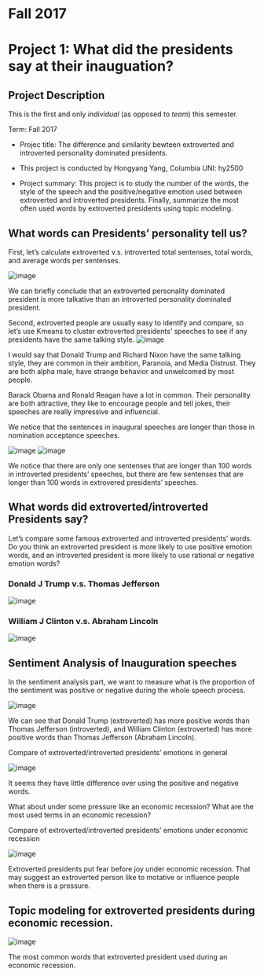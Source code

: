 # Fall 2017
# Project 1: What did the presidents say at their inauguation?



## Project Description
This is the first and only *individual* (as opposed to *team*) this semester. 

Term: Fall 2017

+ Projec title: The difference and similarity bewteen extroverted and introverted personality dominated presidents. 
+ This project is conducted by Hongyang Yang, Columbia UNI: hy2500

+ Project summary: This project is to study the number of the words, the style of the speech and the positive/negative emotion used between extroverted and introverted presidents. Finally, summarize the most often used words by extroverted presidents using topic modeling.

## What words can Presidents’ personality tell us?

First, let’s calculate extroverted v.s. introverted total sentenses, total words, and average words per sentenses.

![image](figs/Compare.png)

We can briefly conclude that an extroverted personality dominated president is more talkative than an introverted personality dominated president.

Second, extroverted people are usually easy to identify and compare, so let’s use Kmeans to cluster extroverted presidents’ speeches to see if any presidents have the same talking style.
![image](figs/fviz_cluster.png)

I would say that Donald Trump and Richard Nixon have the same talking style, they are common in their ambition, Paranoia, and Media Distrust. They are both alpha male, have strange behavior and unwelcomed by most people.

Barack Obama and Ronald Reagan have a lot in common. Their personality are both attractive, they like to encourage people and tell jokes, their speeches are really impressive and influencial.

We notice that the sentences in inaugural speeches are longer than those in nomination acceptance speeches.

![image](figs/beeswarm_extroverted.png)
![image](figs/beeswarm_introverted.png)

We notice that there are only one sentenses that are longer than 100 words in introverted presidents’ speeches, but there are few sentenses that are longer than 100 words in extrovered presidents’ speeches.


## What words did extroverted/introverted Presidents say?

Let’s compare some famous extroverted and introverted presidents’ words. Do you think an extroverted president is more likely to use positive emotion words, and an introverted president is more likely to use rational or negative emotion words?

### Donald J Trump v.s. Thomas Jefferson

![image](figs/wordcloud_trump_jefferson.png)

### William J Clinton v.s. Abraham Lincoln

![image](figs/wordcloud_Clinton_Lincoln.png)



## Sentiment Analysis of Inauguration speeches
In the sentiment analysis part, we want to measure what is the proportion of the sentiment was positive or negative during the whole speech process.

![image](figs/piechart.png)

We can see that Donald Trump (extroverted) has more positive words than Thomas Jefferson (introverted), and William Clinton (extroverted) has more positive words than Thomas Jefferson (Abraham Lincoln).

Compare of extroverted/introverted presidents’ emotions in general

![image](figs/barchart_emotions.png)

It seems they have little difference over using the positive and negative words.

What about under some pressure like an economic recession? What are the most used terms in an economic recession?

Compare of extroverted/introverted presidents’ emotions under economic recession


![image](figs/barchart_recession.png)

 Extroverted presidents put fear before joy under economic recession. That may suggest an extroverted person like to motative or influence people when there is a pressure.
 
## Topic modeling for extroverted presidents during economic recession.

 ![image](figs/words_used.png)
 
 The most common words that extroverted president used during an economic recession.

 



